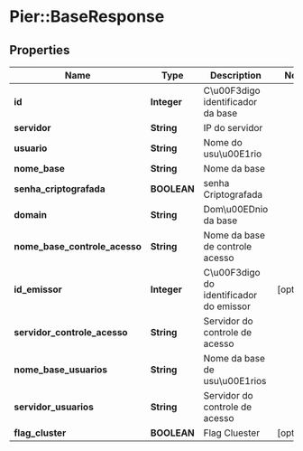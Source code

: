 # Pier::BaseResponse

## Properties
Name | Type | Description | Notes
------------ | ------------- | ------------- | -------------
**id** | **Integer** | C\u00F3digo identificador da base | 
**servidor** | **String** | IP do servidor | 
**usuario** | **String** | Nome do usu\u00E1rio | 
**nome_base** | **String** | Nome da base | 
**senha_criptografada** | **BOOLEAN** | senha Criptografada | 
**domain** | **String** | Dom\u00EDnio da base | 
**nome_base_controle_acesso** | **String** | Nome da base de controle acesso | 
**id_emissor** | **Integer** | C\u00F3digo do identificador do emissor | [optional] 
**servidor_controle_acesso** | **String** | Servidor do controle de acesso | 
**nome_base_usuarios** | **String** | Nome da base de usu\u00E1rios | 
**servidor_usuarios** | **String** | Servidor do controle de acesso | 
**flag_cluster** | **BOOLEAN** | Flag Cluester | [optional] 


